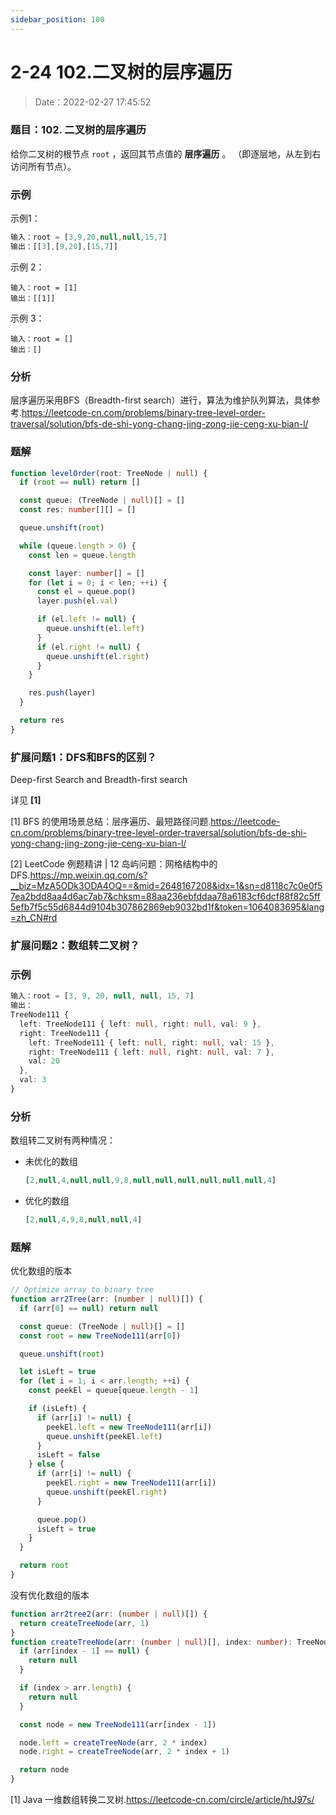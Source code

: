 ```yaml
---
sidebar_position: 100
---
```


# 2-24 102.二叉树的层序遍历

> Date：2022-02-27 17:45:52

### 题目：102. 二叉树的层序遍历

给你二叉树的根节点 `root` ，返回其节点值的 **层序遍历** 。 （即逐层地，从左到右访问所有节点）。

### 示例

示例1：

```ts
输入：root = [3,9,20,null,null,15,7]
输出：[[3],[9,20],[15,7]]
```

示例 2：

```
输入：root = [1]
输出：[[1]]
```

示例 3：

```
输入：root = []
输出：[]
```

### 分析

层序遍历采用BFS（Breadth-first search）进行，算法为维护队列算法，具体参考.https://leetcode-cn.com/problems/binary-tree-level-order-traversal/solution/bfs-de-shi-yong-chang-jing-zong-jie-ceng-xu-bian-l/

### 题解

```ts
function levelOrder(root: TreeNode | null) {
  if (root == null) return []

  const queue: (TreeNode | null)[] = []
  const res: number[][] = []

  queue.unshift(root)

  while (queue.length > 0) {
    const len = queue.length

    const layer: number[] = []
    for (let i = 0; i < len; ++i) {
      const el = queue.pop()
      layer.push(el.val)

      if (el.left != null) {
        queue.unshift(el.left)
      }
      if (el.right != null) {
        queue.unshift(el.right)
      }
    }

    res.push(layer)
  }

  return res
}
```

### 扩展问题1：DFS和BFS的区别？

Deep-first Search and Breadth-first search

详见 **[1]**

[1] BFS 的使用场景总结：层序遍历、最短路径问题.https://leetcode-cn.com/problems/binary-tree-level-order-traversal/solution/bfs-de-shi-yong-chang-jing-zong-jie-ceng-xu-bian-l/

[2] LeetCode 例题精讲 | 12 岛屿问题：网格结构中的 DFS.https://mp.weixin.qq.com/s?__biz=MzA5ODk3ODA4OQ==&mid=2648167208&idx=1&sn=d8118c7c0e0f57ea2bdd8aa4d6ac7ab7&chksm=88aa236ebfddaa78a6183cf6dcf88f82c5ff5efb7f5c55d6844d9104b307862869eb9032bd1f&token=1064083695&lang=zh_CN#rd

### 扩展问题2：数组转二叉树？

### 示例

```ts
输入：root = [3, 9, 20, null, null, 15, 7]
输出：
TreeNode111 {
  left: TreeNode111 { left: null, right: null, val: 9 },
  right: TreeNode111 {
    left: TreeNode111 { left: null, right: null, val: 15 },
    right: TreeNode111 { left: null, right: null, val: 7 },
    val: 20
  },
  val: 3
}
```

### 分析

数组转二叉树有两种情况：

- 未优化的数组

  ```ts
  [2,null,4,null,null,9,8,null,null,null,null,null,null,4]
  ```

- 优化的数组

  ```ts
  [2,null,4,9,8,null,null,4]
  ```

### 题解

优化数组的版本

```ts
// Optimize array to binary tree
function arr2Tree(arr: (number | null)[]) {
  if (arr[0] == null) return null

  const queue: (TreeNode | null)[] = []
  const root = new TreeNode111(arr[0])

  queue.unshift(root)

  let isLeft = true
  for (let i = 1; i < arr.length; ++i) {
    const peekEl = queue[queue.length - 1]

    if (isLeft) {
      if (arr[i] != null) {
        peekEl.left = new TreeNode111(arr[i])
        queue.unshift(peekEl.left)
      }
      isLeft = false
    } else {
      if (arr[i] != null) {
        peekEl.right = new TreeNode111(arr[i])
        queue.unshift(peekEl.right)
      }

      queue.pop()
      isLeft = true
    }
  }

  return root
}
```

没有优化数组的版本

```ts
function arr2tree2(arr: (number | null)[]) {
  return createTreeNode(arr, 1)
}
function createTreeNode(arr: (number | null)[], index: number): TreeNode111 | null {
  if (arr[index - 1] == null) {
    return null
  }

  if (index > arr.length) {
    return null
  }

  const node = new TreeNode111(arr[index - 1])

  node.left = createTreeNode(arr, 2 * index)
  node.right = createTreeNode(arr, 2 * index + 1)

  return node
}
```

[1] Java 一维数组转换二叉树.https://leetcode-cn.com/circle/article/htJ97s/

